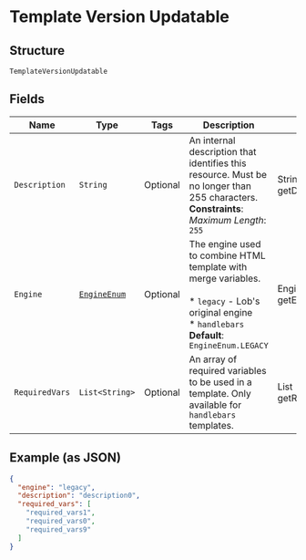 
# Template Version Updatable

## Structure

`TemplateVersionUpdatable`

## Fields

| Name | Type | Tags | Description | Getter | Setter |
|  --- | --- | --- | --- | --- | --- |
| `Description` | `String` | Optional | An internal description that identifies this resource. Must be no longer than 255 characters.<br>**Constraints**: *Maximum Length*: `255` | String getDescription() | setDescription(String description) |
| `Engine` | [`EngineEnum`](../../doc/models/engine-enum.md) | Optional | The engine used to combine HTML template with merge variables.<br><br>* `legacy` - Lob's original engine<br>* `handlebars`<br>**Default**: `EngineEnum.LEGACY` | EngineEnum getEngine() | setEngine(EngineEnum engine) |
| `RequiredVars` | `List<String>` | Optional | An array of required variables to be used in a template. Only available for `handlebars` templates. | List<String> getRequiredVars() | setRequiredVars(List<String> requiredVars) |

## Example (as JSON)

```json
{
  "engine": "legacy",
  "description": "description0",
  "required_vars": [
    "required_vars1",
    "required_vars0",
    "required_vars9"
  ]
}
```

